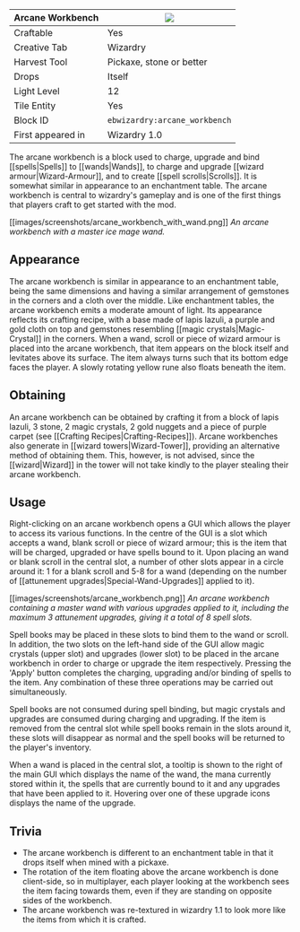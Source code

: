 | Arcane Workbench |![](https://github.com/Electroblob77/Wizardry/wiki/images/icons/arcane_workbench.png)|
|---|---|
| Craftable | Yes |
| Creative Tab | Wizardry |
| Harvest Tool | Pickaxe, stone or better |
| Drops | Itself |
| Light Level | 12 |
| Tile Entity | Yes |
| Block ID | `ebwizardry:arcane_workbench` |
| First appeared in | Wizardry 1.0 |

The arcane workbench is a block used to charge, upgrade and bind [[spells|Spells]] to [[wands|Wands]], to charge and upgrade [[wizard armour|Wizard-Armour]], and to create [[spell scrolls|Scrolls]]. It is somewhat similar in appearance to an enchantment table. The arcane workbench is central to wizardry's gameplay and is one of the first things that players craft to get started with the mod.

[[images/screenshots/arcane_workbench_with_wand.png]]
_An arcane workbench with a master ice mage wand._

## Appearance
The arcane workbench is similar in appearance to an enchantment table, being the same dimensions and having a similar arrangement of gemstones in the corners and a cloth over the middle. Like enchantment tables, the arcane workbench emits a moderate amount of light. Its appearance reflects its crafting recipe, with a base made of lapis lazuli, a purple and gold cloth on top and gemstones resembling [[magic crystals|Magic-Crystal]] in the corners. When a wand, scroll or piece of wizard armour is placed into the arcane workbench, that item appears on the block itself and levitates above its surface. The item always turns such that its bottom edge faces the player. A slowly rotating yellow rune also floats beneath the item.

## Obtaining
An arcane workbench can be obtained by crafting it from a block of lapis lazuli, 3 stone, 2 magic crystals, 2 gold nuggets and a piece of purple carpet (see [[Crafting Recipes|Crafting-Recipes]]). Arcane workbenches also generate in [[wizard towers|Wizard-Tower]], providing an alternative method of obtaining them. This, however, is not advised, since the [[wizard|Wizard]] in the tower will not take kindly to the player stealing their arcane workbench.

## Usage
Right-clicking on an arcane workbench opens a GUI which allows the player to access its various functions. In the centre of the GUI is a slot which accepts a wand, blank scroll or piece of wizard armour; this is the item that will be charged, upgraded or have spells bound to it. Upon placing an wand or blank scroll in the central slot, a number of other slots appear in a circle around it: 1 for a blank scroll and 5-8 for a wand (depending on the number of [[attunement upgrades|Special-Wand-Upgrades]] applied to it).

[[images/screenshots/arcane_workbench.png]]
_An arcane workbench containing a master wand with various upgrades applied to it, including the maximum 3 attunement upgrades, giving it a total of 8 spell slots._

Spell books may be placed in these slots to bind them to the wand or scroll. In addition, the two slots on the left-hand side of the GUI allow magic crystals (upper slot) and upgrades (lower slot) to be placed in the arcane workbench in order to charge or upgrade the item respectively. Pressing the 'Apply' button completes the charging, upgrading and/or binding of spells to the item. Any combination of these three operations may be carried out simultaneously.

Spell books are not consumed during spell binding, but magic crystals and upgrades are consumed during charging and upgrading. If the item is removed from the central slot while spell books remain in the slots around it, these slots will disappear as normal and the spell books will be returned to the player's inventory.

When a wand is placed in the central slot, a tooltip is shown to the right of the main GUI which displays the name of the wand, the mana currently stored within it, the spells that are currently bound to it and any upgrades that have been applied to it. Hovering over one of these upgrade icons displays the name of the upgrade.

## Trivia
- The arcane workbench is different to an enchantment table in that it drops itself when mined with a pickaxe.
- The rotation of the item floating above the arcane workbench is done client-side, so in multiplayer, each player looking at the workbench sees the item facing towards them, even if they are standing on opposite sides of the workbench.
- The arcane workbench was re-textured in wizardry 1.1 to look more like the items from which it is crafted.
